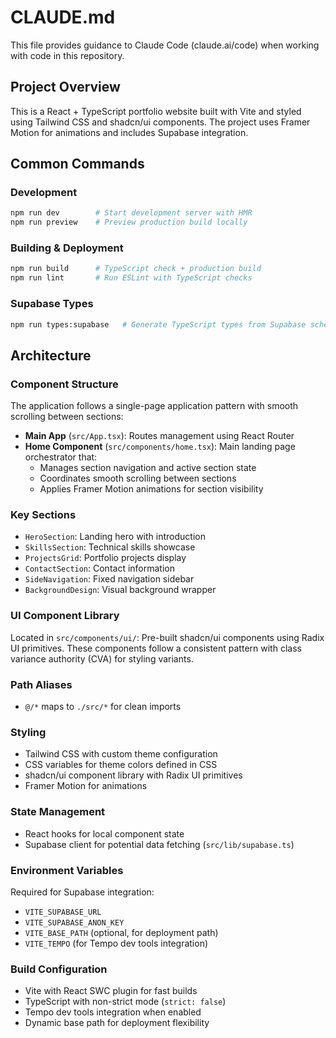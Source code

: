 # CLAUDE.md

This file provides guidance to Claude Code (claude.ai/code) when working with code in this repository.

## Project Overview

This is a React + TypeScript portfolio website built with Vite and styled using Tailwind CSS and shadcn/ui components. The project uses Framer Motion for animations and includes Supabase integration.

## Common Commands

### Development
```bash
npm run dev        # Start development server with HMR
npm run preview    # Preview production build locally
```

### Building & Deployment
```bash
npm run build      # TypeScript check + production build
npm run lint       # Run ESLint with TypeScript checks
```

### Supabase Types
```bash
npm run types:supabase   # Generate TypeScript types from Supabase schema
```

## Architecture

### Component Structure
The application follows a single-page application pattern with smooth scrolling between sections:

- **Main App** (`src/App.tsx`): Routes management using React Router
- **Home Component** (`src/components/home.tsx`): Main landing page orchestrator that:
  - Manages section navigation and active section state
  - Coordinates smooth scrolling between sections
  - Applies Framer Motion animations for section visibility

### Key Sections
- `HeroSection`: Landing hero with introduction
- `SkillsSection`: Technical skills showcase  
- `ProjectsGrid`: Portfolio projects display
- `ContactSection`: Contact information
- `SideNavigation`: Fixed navigation sidebar
- `BackgroundDesign`: Visual background wrapper

### UI Component Library
Located in `src/components/ui/`: Pre-built shadcn/ui components using Radix UI primitives. These components follow a consistent pattern with class variance authority (CVA) for styling variants.

### Path Aliases
- `@/*` maps to `./src/*` for clean imports

### Styling
- Tailwind CSS with custom theme configuration
- CSS variables for theme colors defined in CSS
- shadcn/ui component library with Radix UI primitives
- Framer Motion for animations

### State Management
- React hooks for local component state
- Supabase client for potential data fetching (`src/lib/supabase.ts`)

### Environment Variables
Required for Supabase integration:
- `VITE_SUPABASE_URL`
- `VITE_SUPABASE_ANON_KEY`
- `VITE_BASE_PATH` (optional, for deployment path)
- `VITE_TEMPO` (for Tempo dev tools integration)

### Build Configuration
- Vite with React SWC plugin for fast builds
- TypeScript with non-strict mode (`strict: false`)
- Tempo dev tools integration when enabled
- Dynamic base path for deployment flexibility